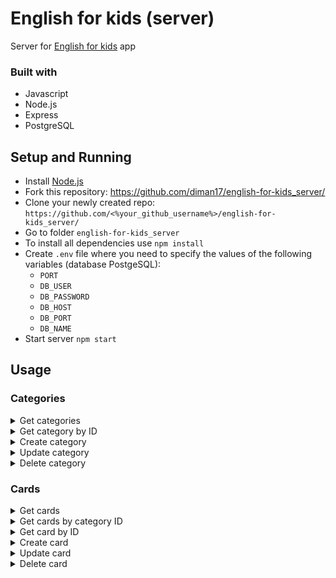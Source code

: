 # English for kids (server)

Server for [English for kids](https://github.com/diman17/english-for-kids_client) app

### Built with

- Javascript
- Node.js
- Express
- PostgreSQL

## Setup and Running

- Install [Node.js](https://nodejs.org/en/)
- Fork this repository: https://github.com/diman17/english-for-kids_server/
- Clone your newly created repo: `https://github.com/<%your_github_username%>/english-for-kids_server/`
- Go to folder `english-for-kids_server`
- To install all dependencies use `npm install`
- Create `.env` file where you need to specify the values of the following variables (database PostgeSQL):
  - `PORT`
  - `DB_USER`
  - `DB_PASSWORD`
  - `DB_HOST`
  - `DB_PORT`
  - `DB_NAME`
- Start server `npm start`

## Usage

### Categories

<details>
  <summary>Get categories</summary>

  * **URL**

      `/categories`

  * **Method:**

      `GET`

  * **Headers:**

      None

  *  **URL Params**

      None

  * **Query Params**

      None

  * **Data Params**

     None
</details>

<details>
  <summary>Get category by ID</summary>

  * **URL**

      `/categories/:id`

  * **Method:**

      `GET`

  * **Headers:**

      None

  *  **URL Params**

      `id=[integer]`

  * **Query Params**

      None

  * **Data Params**

     None
</details>

<details>
  <summary>Create category</summary>

  * **URL**

      `/categories`

  * **Method:**

      `POST`

  * **Headers:**

      `'Content-Type': 'application/json'`

  *  **URL Params**

      None

  * **Query Params**

      None

  * **Data Params**


    ```typescript
      {
        name: string
      }
    ```
</details>

<details>
  <summary>Update category</summary>

  * **URL**

      `/categories`

  * **Method:**

      `PUT`

  * **Headers:**

      `'Content-Type': 'application/json'`

  *  **URL Params**

      None

  * **Query Params**

      None

  * **Data Params**

    ```typescript
      {
        id: number,
        name: string
      }
    ```
</details>

<details>
  <summary>Delete category</summary>

  * **URL**

      `/categories`

  * **Method:**

      `DELETE`

  * **Headers:**

      `'Content-Type': 'application/json'`

  *  **URL Params**

      None

  * **Query Params**

      None

  * **Data Params**

    ```typescript
      {
        id: number
      }
    ```
</details>

### Cards

<details>
  <summary>Get cards</summary>

  * **URL**

      `/cards`

  * **Method:**

      `GET`

  * **Headers:**

      None

  *  **URL Params**

      None

  * **Query Params**

      None

  * **Data Params**

     None
</details>

<details>
  <summary>Get cards by category ID</summary>

  * **URL**

      `/cards/:id`

  * **Method:**

      `GET`

  * **Headers:**

      None

  *  **URL Params**

      `id=[integer]`

  * **Query Params**

      None

  * **Data Params**

     None
</details>

<details>
  <summary>Get card by ID</summary>

  * **URL**

      `/cards/card/:id`

  * **Method:**

      `GET`

  * **Headers:**

      None

  *  **URL Params**

      `id=[integer]`

  * **Query Params**

      None

  * **Data Params**

     None
</details>

<details>
  <summary>Create card</summary>

  * **URL**

      `/cards`

  * **Method:**

      `POST`

  * **Headers:**

      `'Content-Type': 'application/json'`

  *  **URL Params**

      None

  * **Query Params**

      None

  * **Data Params**

    ```typescript
      {
        image: string,
        audio: string,
        audioName: string,
        text: string,
        translate: string,
        categoryId: number
      }
    ```
</details>

<details>
  <summary>Update card</summary>

  * **URL**

      `/cards`

  * **Method:**

      `PUT`

  * **Headers:**

      `'Content-Type': 'application/json'`

  *  **URL Params**

      None

  * **Query Params**

      None

  * **Data Params**

    ```typescript
      {
        id: number,
        image: string,
        audio: string,
        audioName: string,
        text: string,
        translate: string
      }
    ```
</details>

<details>
  <summary>Delete card</summary>

  * **URL**

      `/cards`

  * **Method:**

      `DELETE`

  * **Headers:**

      `'Content-Type': 'application/json'`

  *  **URL Params**

      None

  * **Query Params**

      None

  * **Data Params**

    ```typescript
      {
        id: number
      }
    ```
</details>

